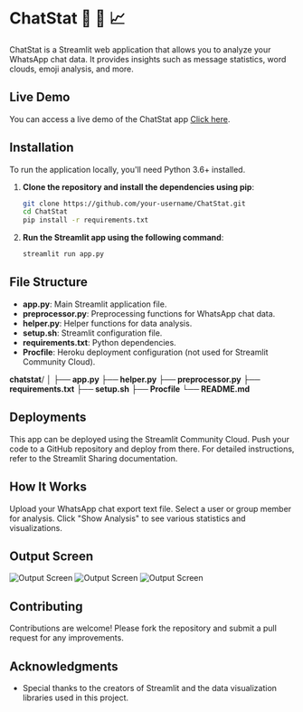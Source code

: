 # ChatStat 💬 📲 📈

ChatStat is a Streamlit web application that allows you to analyze your WhatsApp chat data. It provides insights such as message statistics, word clouds, emoji analysis, and more.

## Live Demo

You can access a live demo of the ChatStat app [Click here](https://chatstat-akash.streamlit.app/#6024).

## Installation

To run the application locally, you'll need Python 3.6+ installed. 

1. **Clone the repository and install the dependencies using pip**:

    ```sh
    git clone https://github.com/your-username/ChatStat.git
    cd ChatStat
    pip install -r requirements.txt

2. **Run the Streamlit app using the following command**:
    ```sh
    streamlit run app.py

## File Structure
- **app.py**: Main Streamlit application file.
- **preprocessor.py**: Preprocessing functions for WhatsApp chat data.
- **helper.py**: Helper functions for data analysis.
- **setup.sh**: Streamlit configuration file.
- **requirements.txt**: Python dependencies.
- **Procfile**: Heroku deployment configuration (not used for Streamlit Community Cloud).

**chatstat**/
**│**
**├── app.py**
**├── helper.py**
**├── preprocessor.py**
**├── requirements.txt**
**├── setup.sh**
**├── Procfile**
**└── README.md**



## Deployments
This app can be deployed using the Streamlit Community Cloud. Push your code to a GitHub repository and deploy from there. For detailed instructions, refer to the Streamlit Sharing documentation.

## How It Works
Upload your WhatsApp chat export text file.
Select a user or group member for analysis.
Click "Show Analysis" to see various statistics and visualizations.


## Output Screen

![Output Screen](https://drive.google.com/uc?id=1PtKSiwWoLr2hnjigFfCze-x2_5GqsVAJ)
![Output Screen](https://drive.google.com/uc?id=1VVjK7sQBnCFdT4d5N4kF0hVOzc58VFSJ)
![Output Screen](https://drive.google.com/uc?id=1840WwdmFGp98ssa79orlMuLyYCodm-S9)


## Contributing
Contributions are welcome! Please fork the repository and submit a pull request for any improvements.

## Acknowledgments
- Special thanks to the creators of Streamlit and the data visualization libraries used in this project.
